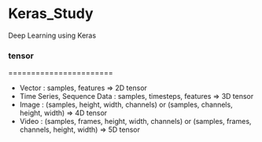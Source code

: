 # Keras_Study
Deep Learning using Keras 

### tensor
=======================
- Vector : samples, features => 2D tensor
- Time Series, Sequence Data : samples, timesteps, features => 3D tensor
- Image : (samples, height, width, channels) or (samples, channels, height, width) => 4D tensor
- Video : (samples, frames, height, width, channels) or (samples, frames, channels, height, width) => 5D tensor

